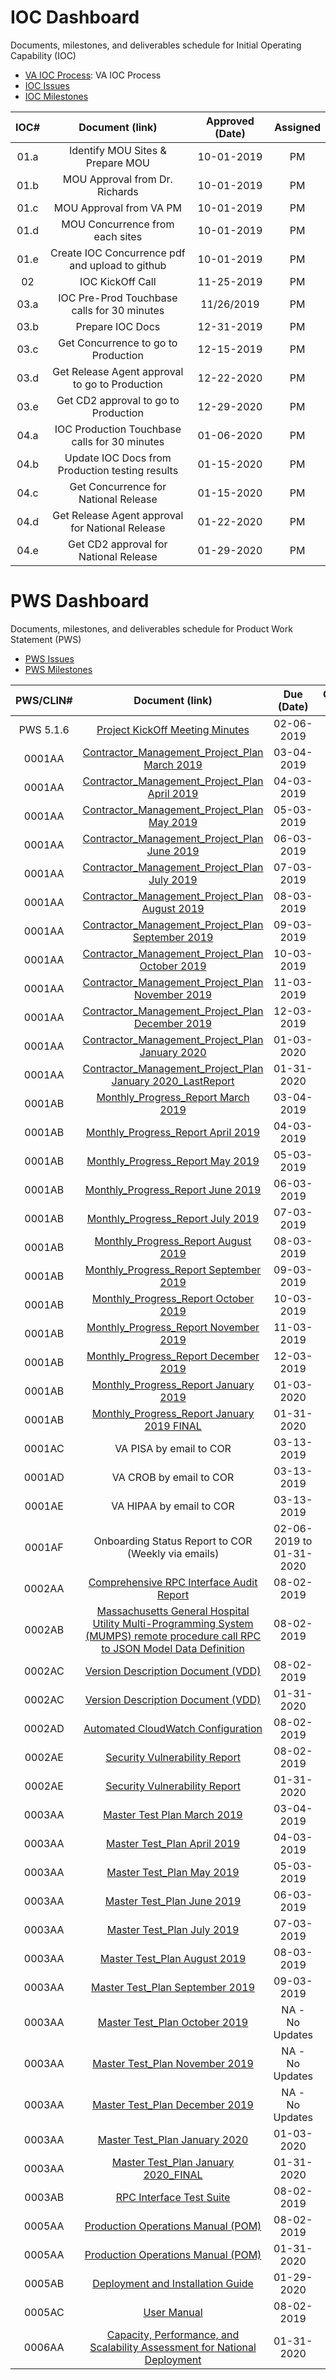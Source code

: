 
# IOC Dashboard
Documents, milestones, and deliverables schedule for Initial Operating Capability (IOC)
* [VA IOC Process](https://github.com/vistadataproject/VAM2ProjectManagement/edit/master/IOC/IOC_Process.md#va-IOC-Process): VA IOC Process
* [IOC Issues](https://github.com/vistadataproject/VAM2ProjectManagement/issues?q=is%3Aopen+is%3Aissue+label%3AIOC)
* [IOC Milestones](https://github.com/vistadataproject/VAM2ProjectManagement/issues?q=is%3Aopen+is%3Aissue+milestone%3AIOC-Scope)

|IOC# | Document (link) | Approved (Date) | Assigned |
|:---:|:---:|:---:|:---:|
| 01.a | Identify MOU Sites & Prepare MOU | 10-01-2019 | PM |
| 01.b | MOU Approval from Dr. Richards | 10-01-2019 | PM |
| 01.c | MOU Approval from VA PM | 10-01-2019 | PM |
| 01.d | MOU Concurrence from each sites | 10-01-2019 | PM |
| 01.e | Create IOC Concurrence pdf and upload to github |10-01-2019 | PM |
| 02 | IOC KickOff Call | 11-25-2019 | PM |
| 03.a | IOC Pre-Prod Touchbase calls for 30 minutes | 11/26/2019 | PM |
| 03.b | Prepare IOC Docs | 12-31-2019 | PM |
| 03.c | Get Concurrence to go to Production | 12-15-2019 | PM |
| 03.d | Get Release Agent approval to go to Production | 12-22-2020 | PM |
| 03.e | Get CD2 approval to go to Production | 12-29-2020 | PM |
| 04.a | IOC Production Touchbase calls for 30 minutes | 01-06-2020 | PM |
| 04.b | Update IOC Docs from Production testing results | 01-15-2020 | PM |
| 04.c | Get Concurrence for National Release | 01-15-2020 | PM |
| 04.d | Get Release Agent approval for National Release | 01-22-2020 | PM |
| 04.e | Get CD2 approval for National Release | 01-29-2020 | PM |




# PWS Dashboard
Documents, milestones, and deliverables schedule for Product Work Statement (PWS)

* [PWS Issues](https://github.com/vistadataproject/VAM2ProjectManagement/issues?q=is%3Aopen+is%3Aissue+label%3APWS)
* [PWS Milestones](https://github.com/vistadataproject/VAM2ProjectManagement/issues?q=is%3Aopen+is%3Aissue+milestone%3APWS-Scope)


| PWS/CLIN# | Document (link) | Due (Date) | Completed (Date) | Approved (Date) | Status |
|:---:|:---:|:---:|:---:|:---:|:---:|
|PWS 5.1.6 | [Project KickOff Meeting Minutes](/Documents/source/VAM2_Technical_Kickoff_Meeting_Notes_02-06-2019.md) | 02-06-2019 | 02-06-2019 | - | Done |
|0001AA | [Contractor_Management_Project_Plan March 2019](/Documents/source/VAM2_CLIN%200001AA_Contractor_Project_Management_Plan_03-04-2019.docx) | 03-04-2019 | 03-04-2019 | - | Done |
|0001AA | [Contractor_Management_Project_Plan April 2019](/Documents/source/CLIN0001AA%20VAM2%20Contractor%20Project%20Management%20Plan_v1.1%20-%2004-03-2019.docx) | 04-03-2019 | 04-03-2019 | - | Done |
|0001AA | [Contractor_Management_Project_Plan May 2019](/Documents/source/CLIN0001AA%20VAM%20Contractor%20Project%20Management%20Plan%20v%201%202.docx) | 05-03-2019 | 05-03-2019 | - | Done |
|0001AA | [Contractor_Management_Project_Plan June 2019](/Documents/source/CLIN%200001AA%20VAM%20Contractor%20Project%20Management%20Plan%20v%201%203.docx) | 06-03-2019 | 06-03-2019 | - | Done |
|0001AA | [Contractor_Management_Project_Plan July 2019](/Documents/source/CLIN%200001AA%20VAM%20Contractor%20Project%20Management%20Plan%20v%201%204.docx) | 07-03-2019 | 07-03-2019 | - | Done |
|0001AA | [Contractor_Management_Project_Plan August 2019](/Documents/source/CLIN%200001AA%20VAM%20Contractor%20Project%20Management%20Plan%20v%201%205.docx) | 08-03-2019 | 08-05-2019 | - | Done |
|0001AA | [Contractor_Management_Project_Plan September 2019](/Documents/source/CLIN%200001AA%20VAM%20Contractor%20Project%20Management%20Plan%20v%201%206.docx) | 09-03-2019 | 09-03-2019 | - | Done |
|0001AA | [Contractor_Management_Project_Plan October 2019](/Documents/source/CLIN%200001AA%20VAM%20Contractor%20Project%20Management%20Plan%20v%201%207.docx) | 10-03-2019 | 10-03-2019 | - | Done |
|0001AA | [Contractor_Management_Project_Plan November 2019](/Documents/source/CLIN%200001AA%20VAM%20Contractor%20Project%20Management%20Plan%20v%201%208.docx) | 11-03-2019 | 11-03-2019 | - | Done |
|0001AA | [Contractor_Management_Project_Plan December 2019](/Documents/source/CLIN%200001AA%20VAM%20Contractor%20Project%20Management%20Plan%20v%201%206.docx) | 12-03-2019 |12-03-2019 | - | Done |
|0001AA | [Contractor_Management_Project_Plan January 2020](/Documents/source/CLIN%200001AA%20VAM%20Contractor%20Project%20Management%20Plan%20v%201%206.docx) | 01-03-2020 | 01-03-2020 | - | Done |
|0001AA | [Contractor_Management_Project_Plan January 2020_LastReport](/Documents/source/CLIN%200001AA%20VAM%20Contractor%20Project%20Management%20Plan%20v%201%2011.docx) | 01-31-2020 | 01-31-2020 | - | Pending |
|0001AB | [Monthly_Progress_Report March 2019](/Documents/source/VAM2_CLIN0001AB_Monthly_Progress_Report_03-04-2019.docx) | 03-04-2019 | 03-04-2019 | - | Done |
|0001AB | [Monthly_Progress_Report April 2019](/Documents/source/CLIN0001AB%20VAM2%20Monthly%20Progress%20Report_04-03-2019.docx) | 04-03-2019 | 04-03-2019 | - | Done |
|0001AB | [Monthly_Progress_Report May 2019](/Documents/source/CLIN0001AB%20VAM%20Monthly%20Progress%20Report%20v1%202.docx) | 05-03-2019 | 05-03-2019 | - | Done |
|0001AB | [Monthly_Progress_Report June 2019](/Documents/source/CLIN%200001AB%20VAM%20Monthly%20Progress%20Report%20v1%203.docx) | 06-03-2019 | 06-03-2019 | - | Done |
|0001AB | [Monthly_Progress_Report July 2019](/Documents/source/CLIN%200001AB%20VAM%20Monthly%20Progress%20Report%20v1%204.docx) | 07-03-2019 | 07-03-2019 | - | Done |
|0001AB | [Monthly_Progress_Report August 2019](/Documents/source/CLIN%200001AB%20VAM%20Monthly%20Progress%20Report%20v1%205.docx) | 08-03-2019 | 08-05-2019 | - | Done |
|0001AB | [Monthly_Progress_Report September 2019](/Documents/source/CLIN%200001AB%20VAM%20Monthly%20Progress%20Report%20v1%206.docx) | 09-03-2019 | 09-03-2019 | - | Done |
|0001AB | [Monthly_Progress_Report October 2019](/Documents/source/CLIN%200001AB%20VAM%20Monthly%20Progress%20Report%20v1%206.docx) | 10-03-2019 | 10-03-2019 | - | Done |
|0001AB | [Monthly_Progress_Report November 2019](/Documents/source/CLIN%200001AB%20VAM%20Monthly%20Progress%20Report%20v1%208.docx) | 11-03-2019 | 11-03-2019 | - | Done |
|0001AB | [Monthly_Progress_Report December 2019](/Documents/source/CLIN%200001AB%20VAM%20Monthly%20Progress%20Report%20v1%209.docx) | 12-03-2019 | 12-03-2019 | - | Done |
|0001AB | [Monthly_Progress_Report January 2019](/Documents/source/CLIN%200001AB%20VAM%20Monthly%20Progress%20Report%20v1%2010.docx) | 01-03-2020 | 01-03-2020 | - | Done |
|0001AB | [Monthly_Progress_Report January 2019 FINAL](Documents/source/CLIN%200001AB%20VAM%20Monthly%20Progress%20Report%20v1%2011.docx) | 01-31-2020 | 01-31-2020 | - | Pending |
|0001AC | VA PISA by email to COR | 03-13-2019 | 03-13-2019 | - | Done |
|0001AD | VA CROB by email to COR | 03-13-2019 | 03-13-2019 | - | Done |
|0001AE | VA HIPAA by email to COR | 03-13-2019 | 03-13-2019 | - | Done |
|0001AF | Onboarding Status Report to COR (Weekly via emails) | 02-06-2019 to 01-31-2020 | 02-06-2019 to 01-31-2020 | - | Done |
|0002AA | [Comprehensive RPC Interface Audit Report](https://github.com/vistadataproject/RPCDefinitionToolkit/blob/master/Reports/rpcInterfaceDefinition.md) | 08-02-2019 | 08-02-2019 | - | Done |
|0002AB | [Massachusetts General Hospital Utility Multi-Programming System (MUMPS) remote procedure call RPC to JSON Model Data Definition](https://github.com/vistadataproject/RPCDefinitionToolkit/blob/master/Definitions/rpcInterfaceDefinition.bjsn) | 08-02-2019 | 08-02-2019 | - | Done | 
|0002AC | [Version Description Document (VDD)](/Documents/source/CLIN%200002AC%20VAM%20Version%20Description%20Document%20v1%201.docx) | 08-02-2019 | 08-02-2019 | - | Done | 
|0002AC | [Version Description Document (VDD)](/) | 01-31-2020 | 01-31-2020 | - | Pending | 
|0002AD | [Automated CloudWatch Configuration](https://github.com/vistadataproject/RPCMirror/wiki/AWS-Configuration) | 08-02-2019 | 08-02-2019 | - | Done | 
|0002AE | [Security Vulnerability Report](https://github.com/vistadataproject/RPCDefinitionToolkit/wiki/Security-Vulnerability-Report) | 08-02-2019 | 08-02-2019 | - | Done |  
|0002AE | [Security Vulnerability Report](https://github.com/vistadataproject/RPCDefinitionToolkit/wiki/Security-Vulnerability-Report) | 01-31-2020 | 01-31-2020 | - | Pending |  
|0003AA | [Master Test Plan March 2019](/Documents/pws/Master_Test_Plan.md) | 03-04-2019 | 03-04-2019 | - | Done |
|0003AA | [Master Test_Plan April 2019](/Documents/pws/CLIN0003AA%20Master%20Test%20Plan%2004-03-2019.docx) | 04-03-2019 | 04-03-2019 | - | Done |
|0003AA | [Master Test_Plan May 2019](/Documents/source/CLIN0003AA%20VAM%20Master%20Test%20Plan%20v1%202.docx) | 05-03-2019 | 05-03-2019 | - | Done |
|0003AA | [Master Test_Plan June 2019](/Documents/source/CLIN%200003AA%20VAM%20Master%20Test%20Plan%20v1%203.docx) | 06-03-2019 | 06-03-2019 | - | Done |
|0003AA | [Master Test_Plan July 2019](/Documents/source/CLIN%200003AA%20VAM%20Master%20Test%20Plan%20v1%204.docx) | 07-03-2019 | 07-03-2019 | - | Done |
|0003AA | [Master Test_Plan August 2019](/Documents/source/CLIN%200003AA%20VAM%20Master%20Test%20Plan%20v1%205.docx) | 08-03-2019 | 08-05-2019 | - | Done |
|0003AA | [Master Test_Plan September 2019](/Documents/source/CLIN%200003AA%20VAM%20Master%20Test%20Plan%20v1%206.docx) | 09-03-2019 | 08-30-2019 | - | Done |
|0003AA | [Master Test_Plan October 2019](/Documents/source/CLIN%200003AA%20VAM%20Master%20Test%20Plan%20v1%2061.docx) | NA - No Updates | NA | - | NA |
|0003AA | [Master Test_Plan November 2019](/Documents/source/CLIN%200003AA%20VAM%20Master%20Test%20Plan%20v1%2062.docx) | NA - No Updates | NA | - | NA |
|0003AA | [Master Test_Plan December 2019](/Documents/source/CLIN%200003AA%20VAM%20Master%20Test%20Plan%20v1%2063.docx) | NA - No Updates | NA | - | NA |
|0003AA | [Master Test_Plan January 2020](/Documents/source/CLIN%200003AA%20VAM%20Master%20Test%20Plan%20v1%207.docx) | 01-03-2020 | 01-03-2020 | - | Done |
|0003AA | [Master Test_Plan January 2020_FINAL](/) | 01-31-2020 | 01-31-2020 | - | Pending |
|0003AB | [RPC Interface Test Suite](https://github.com/vistadataproject/RPCDefinitionToolkit/tree/master/Test) | 08-02-2019 | 08-02-2019 | - | Done |  
|0005AA | [Production Operations Manual (POM)](/Documents/source/CLIN%200005AA%20Production%20Operations%20Manual%20v1%201.docx) | 08-02-2019 | 08-02-2019 | - | Done | 
|0005AA | [Production Operations Manual (POM)](/) | 01-31-2020 | 01-31-2020 | - | Pending | 
|0005AB | [Deployment and Installation Guide](https://github.com/vistadataproject/TrafficMirrorMonitor#installation) | 01-29-2020 | 01-31-2020 | - | Done |
|0005AC | [User Manual](/Documents/source/CLIN%200005AC%20VAM%20User%20Guide%20v1%201.docx) | 08-02-2019 | 08-02-2109 | - | Done | 
|0006AA | [Capacity, Performance, and Scalability Assessment for National Deployment](https://github.com/vistadataproject/TrafficMirrorMonitor/wiki/Capacity,-Performance-and-Scalability-Assessment-for-National-Deployment) | 01-31-2020 | 01-31-2020 | - | Pending |  
